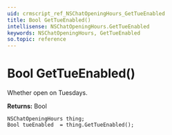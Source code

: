 ```yaml
---
uid: crmscript_ref_NSChatOpeningHours_GetTueEnabled
title: Bool GetTueEnabled()
intellisense: NSChatOpeningHours.GetTueEnabled
keywords: NSChatOpeningHours, GetTueEnabled
so.topic: reference
---
```


# Bool GetTueEnabled()

Whether open on Tuesdays.

**Returns:** Bool

```crmscript
NSChatOpeningHours thing;
Bool tueEnabled  = thing.GetTueEnabled();
```

